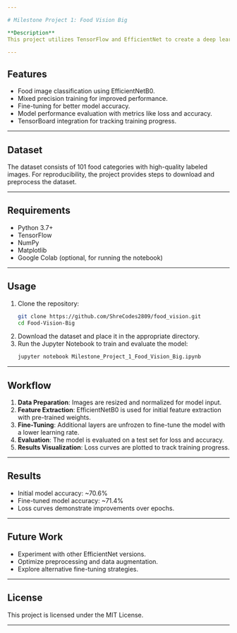 ```yaml
---

# Milestone Project 1: Food Vision Big

**Description**  
This project utilizes TensorFlow and EfficientNet to create a deep learning model for classifying food images into 101 categories. It employs mixed precision training for efficiency and explores fine-tuning techniques to enhance model accuracy. This project demonstrates key aspects of working with deep learning, including data preprocessing, feature extraction, and model fine-tuning.

---
```


## Features

- Food image classification using EfficientNetB0.
- Mixed precision training for improved performance.
- Fine-tuning for better model accuracy.
- Model performance evaluation with metrics like loss and accuracy.
- TensorBoard integration for tracking training progress.

---

## Dataset

The dataset consists of 101 food categories with high-quality labeled images. For reproducibility, the project provides steps to download and preprocess the dataset.

---

## Requirements

- Python 3.7+
- TensorFlow
- NumPy
- Matplotlib
- Google Colab (optional, for running the notebook)

---

## Usage

1. Clone the repository:
   ```bash
   git clone https://github.com/ShreCodes2809/food_vision.git
   cd Food-Vision-Big
   ```
2. Download the dataset and place it in the appropriate directory.
3. Run the Jupyter Notebook to train and evaluate the model:
   ```bash
   jupyter notebook Milestone_Project_1_Food_Vision_Big.ipynb
   ```

---

## Workflow

1. **Data Preparation**: Images are resized and normalized for model input.
2. **Feature Extraction**: EfficientNetB0 is used for initial feature extraction with pre-trained weights.
3. **Fine-Tuning**: Additional layers are unfrozen to fine-tune the model with a lower learning rate.
4. **Evaluation**: The model is evaluated on a test set for loss and accuracy.
5. **Results Visualization**: Loss curves are plotted to track training progress.

---

## Results

- Initial model accuracy: ~70.6%
- Fine-tuned model accuracy: ~71.4%
- Loss curves demonstrate improvements over epochs.

---

## Future Work

- Experiment with other EfficientNet versions.
- Optimize preprocessing and data augmentation.
- Explore alternative fine-tuning strategies.

---

## License

This project is licensed under the MIT License.

---
